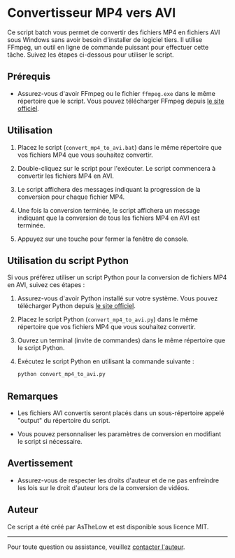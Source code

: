 # Convertisseur MP4 vers AVI

Ce script batch vous permet de convertir des fichiers MP4 en fichiers AVI sous Windows sans avoir besoin d'installer de logiciel tiers. Il utilise FFmpeg, un outil en ligne de commande puissant pour effectuer cette tâche. Suivez les étapes ci-dessous pour utiliser le script.

## Prérequis

- Assurez-vous d'avoir FFmpeg ou le fichier `ffmpeg.exe` dans le même répertoire que le script. Vous pouvez télécharger FFmpeg depuis [le site officiel](https://ffmpeg.org/download.html).

## Utilisation 

1. Placez le script (`convert_mp4_to_avi.bat`) dans le même répertoire que vos fichiers MP4 que vous souhaitez convertir.

2. Double-cliquez sur le script pour l'exécuter. Le script commencera à convertir les fichiers MP4 en AVI.

3. Le script affichera des messages indiquant la progression de la conversion pour chaque fichier MP4.

4. Une fois la conversion terminée, le script affichera un message indiquant que la conversion de tous les fichiers MP4 en AVI est terminée.

5. Appuyez sur une touche pour fermer la fenêtre de console.

## Utilisation du script Python

Si vous préférez utiliser un script Python pour la conversion de fichiers MP4 en AVI, suivez ces étapes :

1. Assurez-vous d'avoir Python installé sur votre système. Vous pouvez télécharger Python depuis [le site officiel](https://www.python.org/downloads/).

2. Placez le script Python (`convert_mp4_to_avi.py`) dans le même répertoire que vos fichiers MP4 que vous souhaitez convertir.

3. Ouvrez un terminal (invite de commandes) dans le même répertoire que le script Python.

4. Exécutez le script Python en utilisant la commande suivante :

   ```bash
   python convert_mp4_to_avi.py


## Remarques

- Les fichiers AVI convertis seront placés dans un sous-répertoire appelé "output" du répertoire du script.

- Vous pouvez personnaliser les paramètres de conversion en modifiant le script si nécessaire.

## Avertissement

- Assurez-vous de respecter les droits d'auteur et de ne pas enfreindre les lois sur le droit d'auteur lors de la conversion de vidéos.

## Auteur

Ce script a été créé par AsTheLow et est disponible sous licence MIT.

---
Pour toute question ou assistance, veuillez [contacter l'auteur](mailto:theogauthr@gmail.com).
